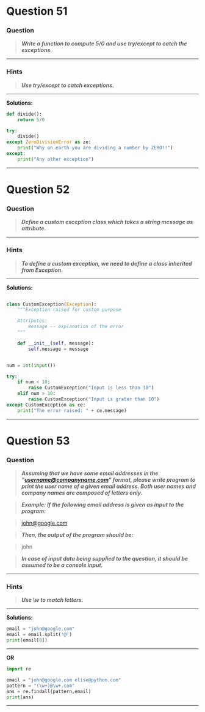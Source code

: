 # Question 51

### **Question**

> **_Write a function to compute 5/0 and use try/except to catch the exceptions._**

---

### Hints

> **_Use try/except to catch exceptions._**

---

**Solutions:**

```python
def divide():
    return 5/0

try:
    divide()
except ZeroDivisionError as ze:
    print("Why on earth you are dividing a number by ZERO!!")
except:
    print("Any other exception")

```

---

# Question 52

### **Question**

> **_Define a custom exception class which takes a string message as attribute._**

---

### Hints

> **_To define a custom exception, we need to define a class inherited from Exception._**

---

**Solutions:**

```python

class CustomException(Exception):
    """Exception raised for custom purpose

    Attributes:
        message -- explanation of the error
    """

    def __init__(self, message):
        self.message = message


num = int(input())

try:
    if num < 10:
        raise CustomException("Input is less than 10")
    elif num > 10:
        raise CustomException("Input is grater than 10")
except CustomException as ce:
    print("The error raised: " + ce.message)

```

---

# Question 53

### **Question**

> **_Assuming that we have some email addresses in the "username@companyname.com" format, please write program to print the user name of a given email address. Both user names and company names are composed of letters only._**

> **_Example:
> If the following email address is given as input to the
> program:_**

> john@google.com

> **_Then, the output of the program should be:_**

> john

> **_In case of input data being supplied to the question, it should be assumed to be a console input._**

---

### Hints

> **_Use \w to match letters._**

---

**Solutions:**

```python
email = "john@google.com"
email = email.split('@')
print(email[0])
```

---

**OR**

```python
import re

email = "john@google.com elise@python.com"
pattern = "(\w+)@\w+.com"
ans = re.findall(pattern,email)
print(ans)
```

---
